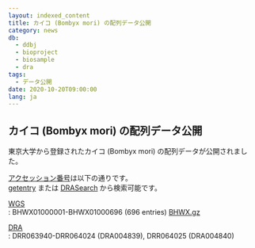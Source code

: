 ```yaml
---
layout: indexed_content
title: カイコ (Bombyx mori) の配列データ公開
category: news
db:
  - ddbj
  - bioproject
  - biosample
  - dra
tags: 
  - データ公開
date: 2020-10-20T09:00:00
lang: ja
---
```


## カイコ (Bombyx mori) の配列データ公開

東京大学から登録されたカイコ (<span class="italic">Bombyx mori</span>)
の配列データが公開されました。

[アクセッション番号](/acc_def.html)は以下の通りです。  
[getentry](http://getentry.ddbj.nig.ac.jp/top-j.html) または
[DRASearch](http://ddbj.nig.ac.jp/DRASearch/) から検索可能です。

[WGS](/ddbj/wgs.html)  
: BHWX01000001-BHWX01000696 (696 entries)
[BHWX.gz](ftp://ftp.ddbj.nig.ac.jp/ddbj_database/wgs/BH/BHWX.gz)

[DRA](/dra/index.html)  
: DRR063940-DRR064024 (DRA004839), DRR064025 (DRA004840)
